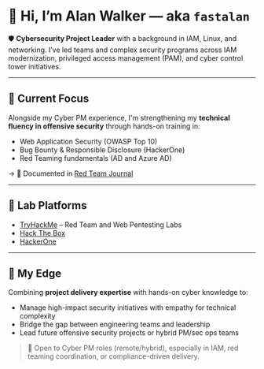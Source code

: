 # 👋 Hi, I’m Alan Walker — aka `fastalan`

🛡️ **Cybersecurity Project Leader** with a background in IAM, Linux, and networking. I’ve led teams and complex security programs across IAM modernization, privileged access management (PAM), and cyber control tower initiatives.

---

## 🎯 Current Focus
Alongside my Cyber PM experience, I'm strengthening my **technical fluency in offensive security** through hands-on training in:
- Web Application Security (OWASP Top 10)
- Bug Bounty & Responsible Disclosure (HackerOne)
- Red Teaming fundamentals (AD and Azure AD)  

→ 📓 Documented in [Red Team Journal](https://github.com/fastalan/red-team-journal)

---

## 🔧 Lab Platforms
- [TryHackMe](https://tryhackme.com/p/fastalan) – Red Team and Web Pentesting Labs
- [Hack The Box](https://app.hackthebox.com/profile/fastalan)
- [HackerOne](https://hackerone.com/fastalan)

---

## 🚀 My Edge
Combining **project delivery expertise** with hands-on cyber knowledge to:
- Manage high-impact security initiatives with empathy for technical complexity
- Bridge the gap between engineering teams and leadership
- Lead future offensive security projects or hybrid PM/sec ops teams

> 📢 Open to Cyber PM roles (remote/hybrid), especially in IAM, red teaming coordination, or compliance-driven delivery.

